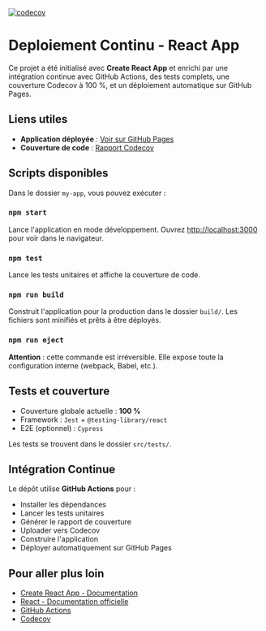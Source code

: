 [![codecov](https://codecov.io/gh/alucrece/Deploiement_continu/branch/main/graph/badge.svg)](https://app.codecov.io/gh/alucrece/Deploiement_continu)

# Deploiement Continu - React App

Ce projet a été initialisé avec **Create React App** et enrichi par une intégration continue avec GitHub Actions, des tests complets, une couverture Codecov à 100 %, et un déploiement automatique sur GitHub Pages.

## Liens utiles

-  **Application déployée** : [Voir sur GitHub Pages](https://alucrece.github.io/Deploiement_continu)
-  **Couverture de code** : [Rapport Codecov](https://app.codecov.io/gh/alucrece/Deploiement_continu)

##  Scripts disponibles

Dans le dossier `my-app`, vous pouvez exécuter :

### `npm start`

Lance l'application en mode développement.
Ouvrez [http://localhost:3000](http://localhost:3000) pour voir dans le navigateur.

### `npm test`

Lance les tests unitaires et affiche la couverture de code.

### `npm run build`

Construit l'application pour la production dans le dossier `build/`.
Les fichiers sont minifiés et prêts à être déployés.

### `npm run eject`

**Attention** : cette commande est irréversible.
Elle expose toute la configuration interne (webpack, Babel, etc.).

## Tests et couverture

- Couverture globale actuelle : **100 %**
- Framework : `Jest` + `@testing-library/react`
- E2E (optionnel) : `Cypress`

Les tests se trouvent dans le dossier `src/tests/`.

## Intégration Continue

Le dépôt utilise **GitHub Actions** pour :
- Installer les dépendances
- Lancer les tests unitaires
- Générer le rapport de couverture
- Uploader vers Codecov
- Construire l'application
- Déployer automatiquement sur GitHub Pages

## Pour aller plus loin

- [Create React App - Documentation](https://create-react-app.dev/docs/getting-started)
- [React - Documentation officielle](https://react.dev/)
- [GitHub Actions](https://docs.github.com/en/actions)
- [Codecov](https://docs.codecov.com/docs)
